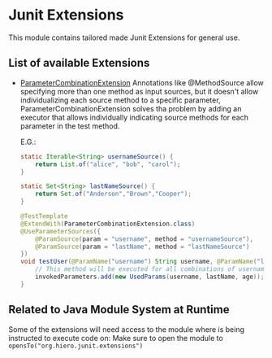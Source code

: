 # Junit Extensions

This module contains tailored made Junit Extensions for general use.

## List of available Extensions

* [ParameterCombinationExtension](src/main/java/org/hiero/junit/extensions/ParameterCombinationExtension.java)
  Annotations like @MethodSource allow specifying more than one method as input sources, but it doesn't allow
  individualizing each source method to a specific parameter, ParameterCombinationExtension solves tha problem by adding an
  executor that allows individually indicating source methods for each parameter in the test method.

  E.G.:

  ```java
  static Iterable<String> usernameSource() {
      return List.of("alice", "bob", "carol");
  }

  static Set<String> lastNameSource() {
      return Set.of("Anderson","Brown","Cooper");
  }

  @TestTemplate
  @ExtendWith(ParameterCombinationExtension.class)
  @UseParameterSources({
      @ParamSource(param = "username", method = "usernameSource"),
      @ParamSource(param = "lastName", method = "lastNameSource")
  })
  void testUser(@ParamName("username") String username, @ParamName("lastName") String lastName) {
      // This method will be executed for all combinations of usernames and ages.
      invokedParameters.add(new UsedParams(username, lastName, age));
  }
  ```
## Related to Java Module System at Runtime
Some of the extensions will need access to the module where is being instructed to execute code on:
Make sure to open the module to
`opensTo("org.hiero.junit.extensions")`
